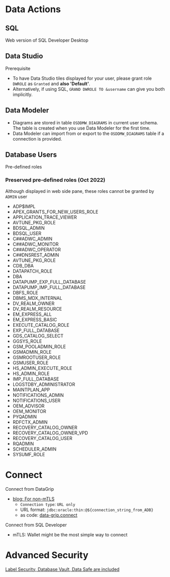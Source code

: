 
# Data Actions
## SQL
Web version of SQL Developer Desktop

## Data Studio
Prerequisite
- To have Data Studio tiles displayed for your user, please grant role `DWROLE` as `Granted` and **also 'Default'**. 
- Alternatively, if using SQL, `GRAND DWROLE TO &username` can give you both implicitly.
## Data Modeler
- Diagrams are stored in table `OSDDMW_DIAGRAMS` in current user schema. The table is created when you use Data Modeler for the first time.
- Data Modeler can import from or export to the `OSDDMW_DIAGRAMS` table if a connection is provided. 





## Database Users
Pre-defined roles
### Preserved pre-defined roles (Oct 2022)
Although displayed in web side pane, these roles cannot be granted by `ADMIN` user

- ADP$IMPL
- APEX_GRANTS_FOR_NEW_USERS_ROLE
- APPLICATION_TRACE_VIEWER
- AVTUNE_PKG_ROLE
- BDSQL_ADMIN
- BDSQL_USER
- C##ADWC_ADMIN
- C##ADWC_MONITOR
- C##ADWC_OPERATOR
- C##DNSREST_ADMIN
- AVTUNE_PKG_ROLE
- CDB_DBA
- DATAPATCH_ROLE
- DBA
- DATAPUMP_EXP_FULL_DATABASE
- DATAPUMP_IMP_FULL_DATABASE
- DBFS_ROLE
- DBMS_MDX_INTERNAL
- DV_REALM_OWNER
- DV_REALM_RESOURCE
- EM_EXPRESS_ALL
- EM_EXPRESS_BASIC
- EXECUTE_CATALOG_ROLE
- EXP_FULL_DATABASE
- GDS_CATALOG_SELECT
- GGSYS_ROLE
- GSM_POOLADMIN_ROLE
- GSMADMIN_ROLE
- GSMROOTUSER_ROLE
- GSMUSER_ROLE
- HS_ADMIN_EXECUTE_ROLE
- HS_ADMIN_ROLE
- IMP_FULL_DATABASE
- LOGSTDBY_ADMINISTRATOR
- MAINTPLAN_APP
- NOTIFICATIONS_ADMIN
- NOTIFICATIONS_USER
- OEM_ADVISOR
- OEM_MONITOR
- PYQADMIN
- RDFCTX_ADMIN
- RECOVERY_CATALOG_OWNER
- RECOVERY_CATALOG_OWNER_VPD
- RECOVERY_CATALOG_USER
- RQADMIN
- SCHEDULER_ADMIN
- SYSUMF_ROLE

# Connect
Connect from DataGrip
- [blog: For non-mTLS](https://haczek.blog/how-to-connect-to-oracle-autonomous-database-using-datagrip-or-sql-developer/)
  - `Connection type`: `URL only`
  - URL format: `jdbc:oracle:thin:@${connection_string_from_ADB}`
  - as code: [data-grip.connect](data-grip.connect)

Connect from SQL Developer
- mTLS: Wallet might be the most simple way to connect 
  


# Advanced Security
[Label Security, Database Vault, Data Safe are included](https://docs.oracle.com/en-us/iaas/autonomous-database-shared/doc/gs-security-and-authentation-autonomous-database.html)
